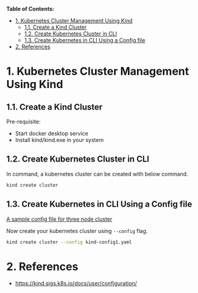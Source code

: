 **Table of Contents:**
- [1. Kubernetes Cluster Management Using Kind](#1-kubernetes-cluster-management-using-kind)
  - [1.1. Create a Kind Cluster](#11-create-a-kind-cluster)
  - [1.2. Create Kubernetes Cluster in CLI](#12-create-kubernetes-cluster-in-cli)
  - [1.3. Create Kubernetes in CLI Using a Config file](#13-create-kubernetes-in-cli-using-a-config-file)
- [2. References](#2-references)


# 1. Kubernetes Cluster Management Using Kind


## 1.1. Create a Kind Cluster

Pre-requisite:
- Start docker desktop service
- Install kind/kind.exe in your system 

## 1.2. Create Kubernetes Cluster in CLI

In command, a kubernetes cluster can be created with below command.
```bash
kind create cluster
```

## 1.3. Create Kubernetes in CLI Using a Config file
[A sample config file for three node cluster](./kind-config1.yaml)

Now create your kubernetes cluster using `--config` flag.
```bash
kind create cluster --config kind-config1.yaml
```

# 2. References
- https://kind.sigs.k8s.io/docs/user/configuration/